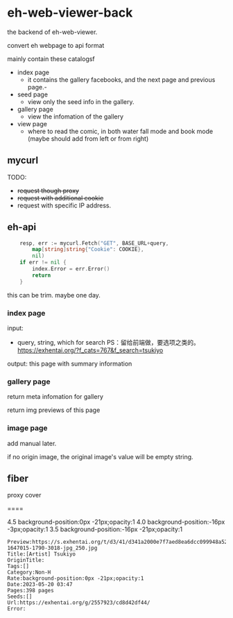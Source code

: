 # eh-web-viewer-back

the backend of eh-web-viewer.

convert eh webpage to api format

mainly contain these catalogsf
 
- index page
  - it contains the gallery facebooks, and the next page and previous page.-
- seed page
  - view only the seed info in the gallery.
- gallery page
  - view the infomation of the gallery
- view page
  - where to read the comic, in both water fall mode and book mode (maybe should add from left or from right)



## mycurl

TODO:
- ~~request though proxy~~
- ~~request with additional cookie~~ 
- request with specific IP address.

## eh-api
``` go
	resp, err := mycurl.Fetch("GET", BASE_URL+query,
		map[string]string{"Cookie": COOKIE},
		nil)
	if err != nil {
		index.Error = err.Error()
		return
	}
```
this can be trim. maybe one day.
### index page

input:
- query, string, which for search
PS：留给前端做，要选项之类的。https://exhentai.org/?f_cats=767&f_search=tsukiyo

output:
this page with summary information


### gallery page

return meta infomation for gallery

return img previews of this page


### image page

add manual later.

if no origin image, the original image's value will be empty string.

## fiber 


proxy cover


====


4.5
background-position:0px -21px;opacity:1
4.0
background-position:-16px -3px;opacity:1
3.5
background-position:-16px -21px;opacity:1


```
Preview:https://s.exhentai.org/t/d3/41/d341a2000e7f7aed8ea6dcc099948a527d687582-1647015-1790-3018-jpg_250.jpg 
Title:[Artist] Tsukiyo 
OriginTitle: 
Tags:[] 
Category:Non-H 
Rate:background-position:0px -21px;opacity:1 
Date:2023-05-20 03:47 
Pages:398 pages 
Seeds:[] 
Url:https://exhentai.org/g/2557923/cd8d42df44/ 
Error:

```